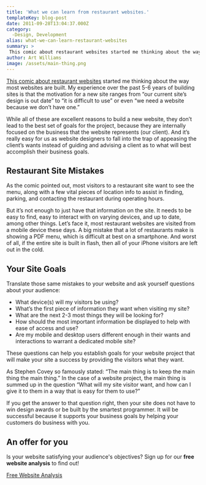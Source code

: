 ```yaml
---
title: 'What we can learn from restaurant websites.'
templateKey: blog-post
date: 2011-09-28T13:04:37.000Z
category: 
  -Design, Development
alias: what-we-can-learn-restaurant-websites
summary: > 
 This comic about restaurant websites started me thinking about the way most websites are built. My experience over the past 5-6 years of building sites is that the motivation for a new site ranges from "our current site’s design is out date" to “it is difficult to use” or even “we need a website because we don’t have one.”
author: Art Williams
image: /assets/main-thing.png
---
```


[This comic about restaurant websites](http://theoatmeal.com/comics/restaurant_website) started me thinking about the way most websites are built. My experience over the past 5-6 years of building sites is that the motivation for a new site ranges from “our current site’s design is out date” to “it is difficult to use” or even “we need a website because we don’t have one.”

While all of these are excellent reasons to build a new website, they don’t lead to the best set of goals for the project, because they are internally focused on the business that the website represents (our client). And it’s really easy for us as website designers to fall into the trap of appeasing the client’s wants instead of guiding and advising a client as to what will best accomplish their business goals.

Restaurant Site Mistakes
------------------------

As the comic pointed out, most visitors to a restaurant site want to see the menu, along with a few vital pieces of location info to assist in finding, parking, and contacting the restaurant during operating hours.

But it’s not enough to just have that information on the site. It needs to be easy to find, easy to interact with on varying devices, and up to date, among other things. Let’s face it, most restaurant websites are visited from a mobile device these days. A big mistake that a lot of restaurants make is showing a PDF menu, which is difficult at best on a smartphone. And worst of all, if the entire site is built in flash, then all of your iPhone visitors are left out in the cold.

Your Site Goals
---------------

Translate those same mistakes to your website and ask yourself questions about your audience:

*   What device(s) will my visitors be using?
*   What’s the first piece of information they want when visiting my site?
*   What are the next 2-3 most things they will be looking for?
*   How should the most important information be displayed to help with ease of access and use?
*   Are my mobile and desktop users different enough in their wants and interactions to warrant a dedicated mobile site?

These questions can help you establish goals for your website project that will make your site a success by providing the visitors what they want.

As Stephen Covey so famously stated: “The main thing is to keep the main thing the main thing.” In the case of a website project, the main thing is summed up in the question “What will my site visitor want, and how can I give it to them in a way that is easy for them to use?”

If you get the answer to that question right, then your site does not have to win design awards or be built by the smartest programmer. It will be successful because it supports your business goals by helping your customers do business with you.

An offer for you
----------------

Is your website satisfying your audience's objectives? Sign up for our **free website analysis** to find out!

[Free Website Analysis](/free-website-analysis)